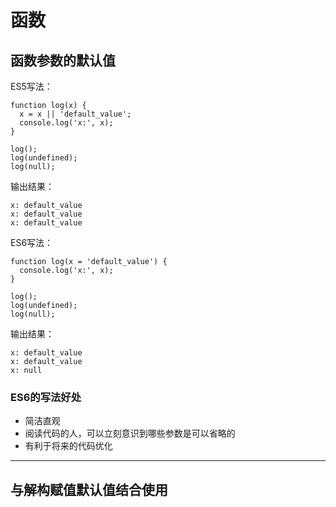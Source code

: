 # 函数

## 函数参数的默认值

ES5写法：
```
function log(x) {
  x = x || 'default_value';
  console.log('x:', x);
}

log();
log(undefined);
log(null);
```
输出结果：
```
x: default_value
x: default_value
x: default_value
```

ES6写法：
```
function log(x = 'default_value') {
  console.log('x:', x);
}

log();
log(undefined);
log(null);
```
输出结果：
```
x: default_value
x: default_value
x: null
```

### ES6的写法好处
* 简洁直观
* 阅读代码的人，可以立刻意识到哪些参数是可以省略的
* 有利于将来的代码优化

---

## 与解构赋值默认值结合使用
